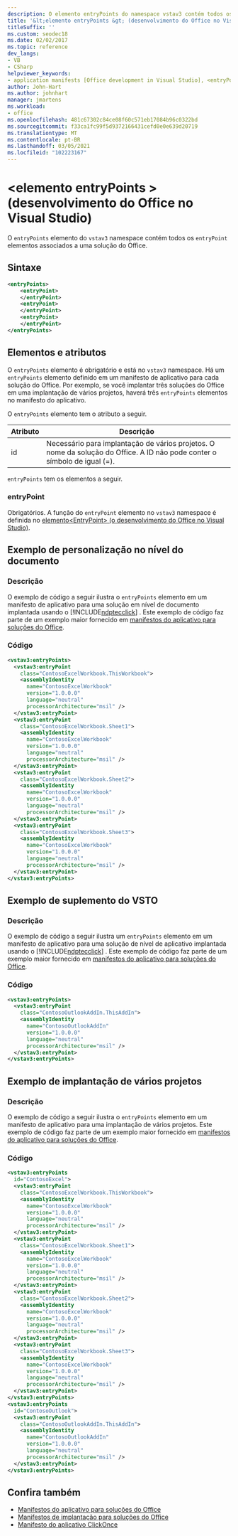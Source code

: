 ```yaml
---
description: O elemento entryPoints do namespace vstav3 contém todos os elementos entryPoint associados a uma solução do Office.
title: '&lt;elemento entryPoints &gt; (desenvolvimento do Office no Visual Studio)'
titleSuffix: ''
ms.custom: seodec18
ms.date: 02/02/2017
ms.topic: reference
dev_langs:
- VB
- CSharp
helpviewer_keywords:
- application manifests [Office development in Visual Studio], <entryPoints> element
author: John-Hart
ms.author: johnhart
manager: jmartens
ms.workload:
- office
ms.openlocfilehash: 481c67302c84ce08f60c571eb17084b96c0322bd
ms.sourcegitcommit: f33ca1fc99f5d9372166431cefd0e0e639d20719
ms.translationtype: MT
ms.contentlocale: pt-BR
ms.lasthandoff: 03/05/2021
ms.locfileid: "102223167"
---
```

# <a name="ltentrypointsgt-element-office-development-in-visual-studio"></a>&lt;elemento entryPoints &gt; (desenvolvimento do Office no Visual Studio)
  O `entryPoints` elemento do `vstav3` namespace contém todos os `entryPoint` elementos associados a uma solução do Office.

## <a name="syntax"></a>Sintaxe

```xml
<entryPoints>
    <entryPoint>
    </entryPoint>
    <entryPoint>
    </entryPoint>
    <entryPoint>
    </entryPoint>
</entryPoints>
```

## <a name="elements-and-attributes"></a>Elementos e atributos
 O `entryPoints` elemento é obrigatório e está no `vstav3` namespace. Há um `entryPoints` elemento definido em um manifesto de aplicativo para cada solução do Office. Por exemplo, se você implantar três soluções do Office em uma implantação de vários projetos, haverá três `entryPoints` elementos no manifesto do aplicativo.

 O `entryPoints` elemento tem o atributo a seguir.

|Atributo|Descrição|
|---------------|-----------------|
|id|Necessário para implantação de vários projetos. O nome da solução do Office. A ID não pode conter o símbolo de igual (=).|

 `entryPoints` tem os elementos a seguir.

### <a name="entrypoint"></a>entryPoint
 Obrigatórios. A função do `entryPoint` elemento no `vstav3` namespace é definida no [ elemento&#60;EntryPoint&#62; &#40;o desenvolvimento do Office no Visual Studio&#41;](../vsto/entrypoint-element-office-development-in-visual-studio.md).

## <a name="document-level-customization-example"></a>Exemplo de personalização no nível do documento

### <a name="description"></a>Descrição
 O exemplo de código a seguir ilustra o `entryPoints` elemento em um manifesto de aplicativo para uma solução em nível de documento implantada usando o [!INCLUDE[ndptecclick](../vsto/includes/ndptecclick-md.md)] . Este exemplo de código faz parte de um exemplo maior fornecido em [manifestos do aplicativo para soluções do Office](../vsto/application-manifests-for-office-solutions.md).

### <a name="code"></a>Código

```xml
<vstav3:entryPoints>
  <vstav3:entryPoint
    class="ContosoExcelWorkbook.ThisWorkbook">
    <assemblyIdentity
      name="ContosoExcelWorkbook"
      version="1.0.0.0"
      language="neutral"
      processorArchitecture="msil" />
  </vstav3:entryPoint>
  <vstav3:entryPoint
    class="ContosoExcelWorkbook.Sheet1">
    <assemblyIdentity
      name="ContosoExcelWorkbook"
      version="1.0.0.0"
      language="neutral"
      processorArchitecture="msil" />
  </vstav3:entryPoint>
  <vstav3:entryPoint
    class="ContosoExcelWorkbook.Sheet2">
    <assemblyIdentity
      name="ContosoExcelWorkbook"
      version="1.0.0.0"
      language="neutral"
      processorArchitecture="msil" />
  </vstav3:entryPoint>
  <vstav3:entryPoint
    class="ContosoExcelWorkbook.Sheet3">
    <assemblyIdentity
      name="ContosoExcelWorkbook"
      version="1.0.0.0"
      language="neutral"
      processorArchitecture="msil" />
  </vstav3:entryPoint>
</vstav3:entryPoints>
```

## <a name="vsto-add-in-example"></a>Exemplo de suplemento do VSTO

### <a name="description"></a>Descrição
 O exemplo de código a seguir ilustra um `entryPoints` elemento em um manifesto de aplicativo para uma solução de nível de aplicativo implantada usando o [!INCLUDE[ndptecclick](../vsto/includes/ndptecclick-md.md)] . Este exemplo de código faz parte de um exemplo maior fornecido em [manifestos do aplicativo para soluções do Office](../vsto/application-manifests-for-office-solutions.md).

### <a name="code"></a>Código

```xml
<vstav3:entryPoints>
  <vstav3:entryPoint
    class="ContosoOutlookAddIn.ThisAddIn">
    <assemblyIdentity
      name="ContosoOutlookAddIn"
      version="1.0.0.0"
      language="neutral"
      processorArchitecture="msil" />
  </vstav3:entryPoint>
</vstav3:entryPoints>
```

## <a name="multi-project-deployment-example"></a>Exemplo de implantação de vários projetos

### <a name="description"></a>Descrição
 O exemplo de código a seguir ilustra o `entryPoints` elemento em um manifesto de aplicativo para uma implantação de vários projetos. Este exemplo de código faz parte de um exemplo maior fornecido em [manifestos do aplicativo para soluções do Office](../vsto/application-manifests-for-office-solutions.md).

### <a name="code"></a>Código

```xml
<vstav3:entryPoints
  id="ContosoExcel">
  <vstav3:entryPoint
    class="ContosoExcelWorkbook.ThisWorkbook">
    <assemblyIdentity
      name="ContosoExcelWorkbook"
      version="1.0.0.0"
      language="neutral"
      processorArchitecture="msil" />
  </vstav3:entryPoint>
  <vstav3:entryPoint
    class="ContosoExcelWorkbook.Sheet1">
    <assemblyIdentity
      name="ContosoExcelWorkbook"
      version="1.0.0.0"
      language="neutral"
      processorArchitecture="msil" />
  </vstav3:entryPoint>
  <vstav3:entryPoint
    class="ContosoExcelWorkbook.Sheet2">
    <assemblyIdentity
      name="ContosoExcelWorkbook"
      version="1.0.0.0"
      language="neutral"
      processorArchitecture="msil" />
  </vstav3:entryPoint>
  <vstav3:entryPoint
    class="ContosoExcelWorkbook.Sheet3">
    <assemblyIdentity
      name="ContosoExcelWorkbook"
      version="1.0.0.0"
      language="neutral"
      processorArchitecture="msil" />
  </vstav3:entryPoint>
</vstav3:entryPoints>
<vstav3:entryPoints
  id="ContosoOutlook">
  <vstav3:entryPoint
    class="ContosoOutlookAddIn.ThisAddIn">
    <assemblyIdentity
      name="ContosoOutlookAddIn"
      version="1.0.0.0"
      language="neutral"
      processorArchitecture="msil" />
  </vstav3:entryPoint>
</vstav3:entryPoints>
```

## <a name="see-also"></a>Confira também

- [Manifestos do aplicativo para soluções do Office](../vsto/application-manifests-for-office-solutions.md)
- [Manifestos de implantação para soluções do Office](../vsto/deployment-manifests-for-office-solutions.md)
- [Manifesto do aplicativo ClickOnce](../deployment/clickonce-application-manifest.md)
